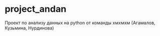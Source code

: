 # project_andan
Проект по анализу данных на python от команды хмхмхм (Агамалов, Кузьмина, Нурдинова)
